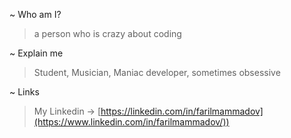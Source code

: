 ~ Who am I?
> a person who is crazy about coding

~ Explain me
> Student, Musician, Maniac developer, sometimes obsessive 

~ Links
> My Linkedin -> [https://linkedin.com/in/farilmammadov](https://www.linkedin.com/in/farilmammadov/))


